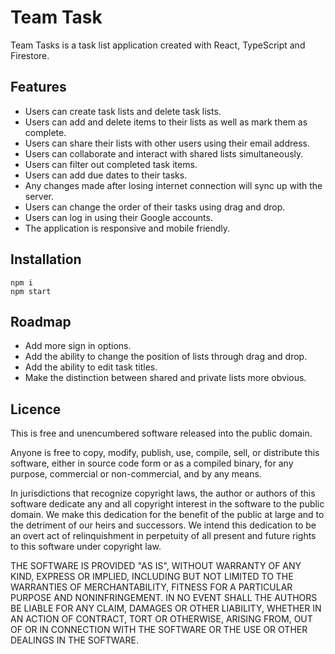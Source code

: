 # Team Task

Team Tasks is a task list application created with React, TypeScript and Firestore.

## Features

- Users can create task lists and delete task lists.  
- Users can add and delete items to their lists as well as mark them as complete.  
- Users can share their lists with other users using their email address.  
- Users can collaborate and interact with shared lists simultaneously.  
- Users can filter out completed task items.  
- Users can add due dates to their tasks.  
- Any changes made after losing internet connection will sync up with the server.  
- Users can change the order of their tasks using drag and drop.  
- Users can log in using their Google accounts.  
- The application is responsive and mobile friendly.  

## Installation

```
npm i
npm start
```

## Roadmap

- Add more sign in options.  
- Add the ability to change the position of lists through drag and drop.  
- Add the ability to edit task titles.  
- Make the distinction between shared and private lists more obvious.  

## Licence

This is free and unencumbered software released into the public domain.

Anyone is free to copy, modify, publish, use, compile, sell, or
distribute this software, either in source code form or as a compiled
binary, for any purpose, commercial or non-commercial, and by any
means.

In jurisdictions that recognize copyright laws, the author or authors
of this software dedicate any and all copyright interest in the
software to the public domain. We make this dedication for the benefit
of the public at large and to the detriment of our heirs and
successors. We intend this dedication to be an overt act of
relinquishment in perpetuity of all present and future rights to this
software under copyright law.

THE SOFTWARE IS PROVIDED "AS IS", WITHOUT WARRANTY OF ANY KIND,
EXPRESS OR IMPLIED, INCLUDING BUT NOT LIMITED TO THE WARRANTIES OF
MERCHANTABILITY, FITNESS FOR A PARTICULAR PURPOSE AND NONINFRINGEMENT.
IN NO EVENT SHALL THE AUTHORS BE LIABLE FOR ANY CLAIM, DAMAGES OR
OTHER LIABILITY, WHETHER IN AN ACTION OF CONTRACT, TORT OR OTHERWISE,
ARISING FROM, OUT OF OR IN CONNECTION WITH THE SOFTWARE OR THE USE OR
OTHER DEALINGS IN THE SOFTWARE.
